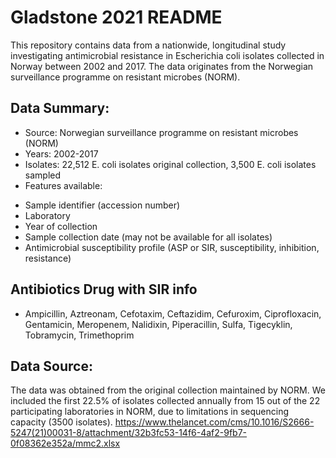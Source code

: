 # Gladstone 2021 README
This repository contains data from a nationwide, longitudinal study investigating antimicrobial resistance in Escherichia coli isolates collected in Norway between 2002 and 2017. The data originates from the Norwegian surveillance programme on resistant microbes (NORM).

## Data Summary:
* Source: Norwegian surveillance programme on resistant microbes (NORM)
* Years: 2002-2017
* Isolates: 22,512 E. coli isolates original collection, 3,500 E. coli isolates sampled
* Features available:
 - Sample identifier (accession number)
 - Laboratory
 - Year of collection
 - Sample collection date (may not be available for all isolates)
 - Antimicrobial susceptibility profile (ASP or SIR, susceptibility, inhibition, resistance)

## Antibiotics Drug with SIR info
* Ampicillin, Aztreonam, Cefotaxim, Ceftazidim, Cefuroxim, Ciprofloxacin, Gentamicin, Meropenem, Nalidixin, Piperacillin, Sulfa, Tigecyklin, Tobramycin, Trimethoprim


## Data Source:
The data was obtained from the original collection maintained by NORM. We included the first 22.5% of isolates collected annually from 15 out of the 22 participating laboratories in NORM, due to limitations in sequencing capacity (3500 isolates). https://www.thelancet.com/cms/10.1016/S2666-5247(21)00031-8/attachment/32b3fc53-14f6-4af2-9fb7-0f08362e352a/mmc2.xlsx


